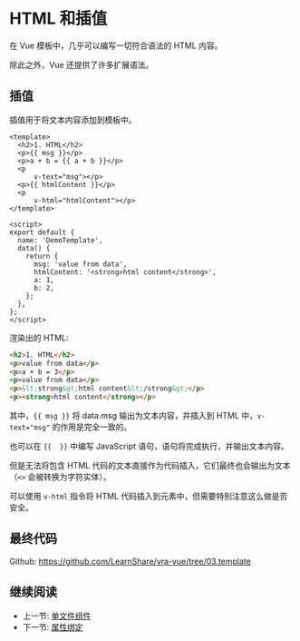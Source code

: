 # HTML 和插值

在 Vue 模板中，几乎可以编写一切符合语法的 HTML 内容。

除此之外，Vue 还提供了许多扩展语法。

## 插值

插值用于将文本内容添加到模板中。

``` vue
<template>
  <h2>1. HTML</h2>
  <p>{{ msg }}</p>
  <p>a + b = {{ a + b }}</p>
  <p
      v-text="msg"></p>
  <p>{{ htmlContent }}</p>
  <p
      v-html="htmlContent"></p>
</template>

<script>
export default {
  name: 'DemoTemplate',
  data() {
    return {
      msg: 'value from data',
      htmlContent: '<strong>html content</strong>',
      a: 1,
      b: 2,
    };
  },
};
</script>
```

渲染出的 HTML:

``` html
<h2>1. HTML</h2>
<p>value from data</p>
<p>a + b = 3</p>
<p>value from data</p>
<p>&lt;strong&gt;html content&lt;/strong&gt;</p>
<p><strong>html content</strong></p>
```

其中，`{{ msg }}` 将 data.msg 输出为文本内容，并插入到 HTML 中，`v-text="msg"` 的作用是完全一致的。

也可以在 `{{  }}` 中编写 JavaScript 语句，语句将完成执行，并输出文本内容。

但是无法将包含 HTML 代码的文本直接作为代码插入，它们最终也会输出为文本（`<>` 会被转换为字符实体）。

可以使用 `v-html` 指令将 HTML 代码插入到元素中，但需要特别注意这么做是否安全。

## 最终代码

Github: <https://github.com/LearnShare/vra-vue/tree/03.template>

## 继续阅读

+ 上一节: [单文件组件](../sfc.md)
+ 下一节: [属性绑定](./bind.md)
